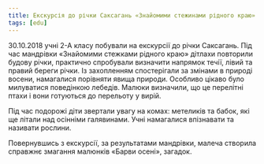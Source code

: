 ```yaml
---
title: Екскурсія до річки Саксагань «Знайомими стежинами рідного краю». Конкурс малюнків за результатами спостережень «Барви осені»
tags: [edu]
---
```


30.10.2018 учні 2-А класу побували на екскурсії до річки Саксагань. Під час мандрівки «Знайомими стежками рідного краю» дітлахи повторили будову річки, практично спробували визначити напрямок течії, лівий та правий береги річки. Із захопленням спостерігали за змінами в природі восени, намагалися порівняти явища природи. Особливо цікаво було милуватися поведінкою лебедів. Малюки визначили, що це перелітні птахи і вони готуються до перельоту у вирій.

Під час подорожі діти звертали увагу на комах: метеликів та бабок, які ще літали над осінніми галявинами. Учні намагалися впізнавати та називати рослини.

Повернувшись з екскурсії, за результатами мандрівки, малеча створила справжнє змагання малюнків «Барви осені», загадок.

<slideshow id="72157701522498921"></slideshow>
